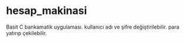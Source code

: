 # hesap_makinasi
Basit C bankamatik uygulaması.
kullanıcı adı ve şifre değiştirilebilir.
para yatırıp çekilebilir.

